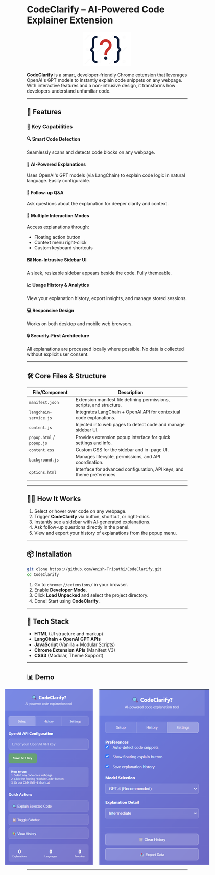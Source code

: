 # CodeClarify – AI-Powered Code Explainer Extension

<p align="center">
  <img src="assets/logo.png" alt="CodeClarify Logo" width="150" />
</p>

**CodeClarify** is a smart, developer-friendly Chrome extension that leverages OpenAI's GPT models to instantly explain code snippets on any webpage. With interactive features and a non-intrusive design, it transforms how developers understand unfamiliar code.


---

## 🚀 Features

### 🎯 Key Capabilities

#### 🔍 Smart Code Detection

Seamlessly scans and detects code blocks on any webpage.

#### 🤖 AI-Powered Explanations

Uses OpenAI's GPT models (via LangChain) to explain code logic in natural language. Easily configurable.

#### 🧠 Follow-up Q&A

Ask questions about the explanation for deeper clarity and context.

#### 🧩 Multiple Interaction Modes

Access explanations through:

- Floating action button
- Context menu right-click
- Custom keyboard shortcuts

#### 🖼️ Non-Intrusive Sidebar UI

A sleek, resizable sidebar appears beside the code. Fully themeable.

#### 📈 Usage History & Analytics

View your explanation history, export insights, and manage stored sessions.

#### 💻 Responsive Design

Works on both desktop and mobile web browsers.

#### 🔒 Security-First Architecture

All explanations are processed locally where possible. No data is collected without explicit user consent.

---

## 🛠️ Core Files & Structure

| File/Component            | Description                                                            |
| ------------------------- | ---------------------------------------------------------------------- |
| `manifest.json`           | Extension manifest file defining permissions, scripts, and structure.  |
| `langchain-service.js`     | Integrates LangChain + OpenAI API for contextual code explanations.    |
| `content.js`        | Injected into web pages to detect code and manage sidebar UI.          |
| `popup.html` / `popup.js` | Provides extension popup interface for quick settings and info.        |
| `content.css`       | Custom CSS for the sidebar and in-page UI.                             |
| `background.js`           | Manages lifecycle, permissions, and API coordination.                  |
| `options.html`            | Interface for advanced configuration, API keys, and theme preferences. |
|               |

---

## 🧑‍💻 How It Works

1. Select or hover over code on any webpage.
2. Trigger **CodeClarify** via button, shortcut, or right-click.
3. Instantly see a sidebar with AI-generated explanations.
4. Ask follow-up questions directly in the panel.
5. View and export your history of explanations from the popup menu.

---

## 📦 Installation

```bash
git clone https://github.com/Anish-Tripathi/CodeClarify.git
cd CodeClarify
```

1. Go to `chrome://extensions/` in your browser.
2. Enable **Developer Mode**.
3. Click **Load Unpacked** and select the project directory.
4. Done! Start using **CodeClarify**.

---

## 🧩 Tech Stack

- **HTML** (UI structure and markup)  
- **LangChain + OpenAI GPT APIs**  
- **JavaScript** (Vanilla + Modular Scripts)  
- **Chrome Extension APIs** (Manifest V3)  
- **CSS3** (Modular, Theme Support)  
---

## 📊 Demo

<div align="center" style="display: flex; justify-content: center; gap: 20px;">
  <img src="assets/demo1.png" width="350" height="550" alt="Demo 1"/>
  <img src="assets/demo2.png" width="400" height="550" alt="Demo 2"/>
</div>


---

